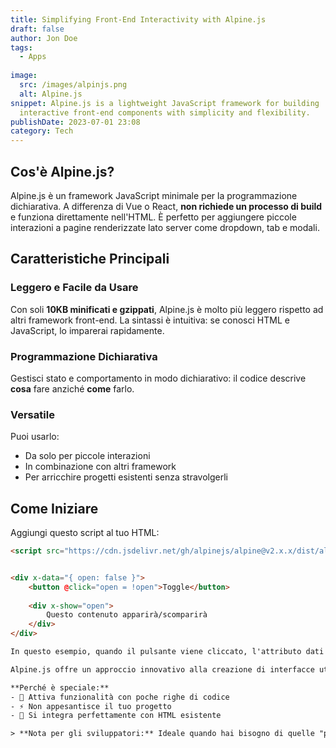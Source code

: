 ```yaml
---
title: Simplifying Front-End Interactivity with Alpine.js
draft: false
author: Jon Doe
tags:
  - Apps
 
image:
  src: /images/alpinjs.png
  alt: Alpine.js
snippet: Alpine.js is a lightweight JavaScript framework for building
  interactive front-end components with simplicity and flexibility.
publishDate: 2023-07-01 23:08
category: Tech
---
```

## Cos'è Alpine.js?

Alpine.js è un framework JavaScript minimale per la programmazione dichiarativa. A differenza di Vue o React, **non richiede un processo di build** e funziona direttamente nell'HTML. È perfetto per aggiungere piccole interazioni a pagine renderizzate lato server come dropdown, tab e modali.

## Caratteristiche Principali

### Leggero e Facile da Usare

Con soli **10KB minificati e gzippati**, Alpine.js è molto più leggero rispetto ad altri framework front-end. La sintassi è intuitiva: se conosci HTML e JavaScript, lo imparerai rapidamente.

### Programmazione Dichiarativa

Gestisci stato e comportamento in modo dichiarativo: il codice descrive **cosa** fare anziché **come** farlo.

### Versatile

Puoi usarlo:
- Da solo per piccole interazioni
- In combinazione con altri framework
- Per arricchire progetti esistenti senza stravolgerli

## Come Iniziare

Aggiungi questo script al tuo HTML:

```html
<script src="https://cdn.jsdelivr.net/gh/alpinejs/alpine@v2.x.x/dist/alpine.min.js" defer></script>


<div x-data="{ open: false }">
    <button @click="open = !open">Toggle</button>
    
    <div x-show="open">
        Questo contenuto apparirà/scomparirà
    </div>
</div>

In questo esempio, quando il pulsante viene cliccato, l'attributo dati `open` viene alternato, il che a sua volta attiva/disattiva la visibilità del div sottostante.

Alpine.js offre un approccio innovativo alla creazione di interfacce utente interattive. È leggero, intuitivo e rappresenta un'ottima scelta per aggiungere interattività alle tue applicazioni front-end senza il peso di framework più complessi.

**Perché è speciale:**
- 🚀 Attiva funzionalità con poche righe di codice
- ⚡ Non appesantisce il tuo progetto
- 🧩 Si integra perfettamente con HTML esistente

> **Nota per gli sviluppatori:** Ideale quando hai bisogno di quelle "piccole magie" interattive che rendono un sito dinamico, senza dover implementare un framework completo!